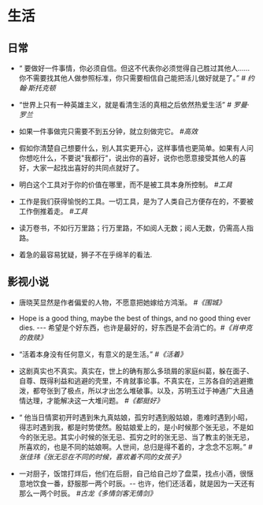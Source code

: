 # 生活
## 日常
- “ 要做好一件事情，你必须自信。但这不代表你必须觉得自己胜过其他人……你不需要找其他人做参照标准，你只需要相信自己能把活儿做好就是了。”  *# 约翰·斯托克顿*

- “世界上只有一种英雄主义，就是看清生活的真相之后依然热爱生活” *# 罗曼·罗兰*

- 如果一件事做完只需要不到五分钟，就立刻做完它。
*#高效*

- 假如你清楚自己想要什么，别人其实更开心，这样事情也更简单。如果有人问你想吃什么，不要说"我都行"，说出你的喜好，说你也愿意接受其他人的喜好，大家一起找出喜好的共同点就好了。

- 明白这个工具对于你的价值在哪里，而不是被工具本身所控制。
*#工具*

- 工作是我们获得愉悦的工具。一切工具，是为了人类自己方便存在的，不要被工作倒推着走。
*#工具*

- 读万卷书，不如行万里路；行万里路，不如阅人无数；阅人无数，仍需高人指路。

- 着急的最容易犹疑，狮子不在乎绵羊的看法.

## 影视小说

- 唐晓芙显然是作者偏爱的人物，不愿意把她嫁给方鸿渐。
*#《围城》*

- Hope is a good thing, maybe the best of things, and no good thing ever dies. --- 希望是个好东西，也许是最好的，好东西是不会消亡的。*#《肖申克的救赎》*

- “活着本身没有任何意义，有意义的是生活。” 
*#《活着》*

- 这剧真实也不真实。真实在，世上的确有那么多琐屑的家庭纠葛，躲在面子、自尊、既得利益和逃避的壳里，不肯就事论事。不真实在，三苏各自的逃避撒泼，都夸张到了极点，所以才出怎么堆破事。以及，苏明玉过于神通广大且通情达理，才能解决这一大堆问题。
*#《都挺好》*

- “ 他当日情窦初开时遇到朱九真姑娘，孤穷时遇到殷姑娘，患难时遇到小昭，得志时遇到我，都是时势使然。殷姑娘爱上的，是小时候那个张无忌，不是如今的张无忌。其实小时候的张无忌、孤穷之时的张无忌、当了教主的张无忌，所喜欢的，也是不同的姑娘啊。人世间，总归是得不着的，才念念不忘啊。”
*#张佳玮《张无忌在不同的时候，喜欢着不同的女孩子》*

- 一对厨子，饭馆打烊后，他们在后厨，自己给自己炒了盘菜，找点小酒，很惬意地饮食一番，舒服那一两个时辰。-- 也许，他们还活着，就是因为一天还有那么一两个时辰。
*#古龙《多情剑客无情剑》*



